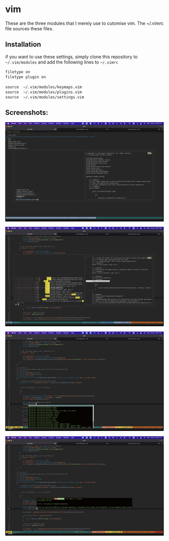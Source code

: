 # vim


These are the three modules that I merely use to cutomise vim. The ~/.vimrc file sources these files. 

## Installation

if you want to use these settings, simply clone this repository to `~/.vim/modules` and add the following lines to `~/.vimrc`

```
filetype on
filetype plugin on

source  ~/.vim/modules/keymaps.vim
source  ~/.vim/modules/plugins.vim
source  ~/.vim/modules/settings.vim
```

## Screenshots:

![vim1](https://github.com/majdyafi/vim/blob/main/Screenshot%202022-04-18%20at%2000.00.15.png?raw=true)

![vim4](https://github.com/majdyafi/vim/blob/main/Screenshot%202022-04-18%20at%2000.07.36.png?raw=true)

![vim2](https://github.com/majdyafi/vim/blob/main/Screenshot%202022-04-18%20at%2000.01.02.png?raw=true)

![vim3](https://github.com/majdyafi/vim/blob/main/Screenshot%202022-04-18%20at%2000.01.13.png?raw=true)
